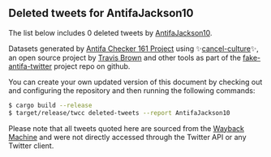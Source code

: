 ## Deleted tweets for AntifaJackson10

The list below includes 0 deleted tweets by
[AntifaJackson10](https://twitter.com/AntifaJackson10).



Datasets generated by [Antifa Checker 161 Project](https://twitter.com/antifacheck161) using ✨[cancel-culture](https://github.com/travisbrown/cancel-culture)✨, an open source project by 
[Travis Brown](https://twitter.com/travisbrown) and other tools as part of the 
[fake-antifa-twitter](https://github.com/antifacheck161/fake-antifa-twitter) project repo on github.

You can create your own updated version of this document by checking out and configuring the
repository and then running the following commands:

```bash
$ cargo build --release
$ target/release/twcc deleted-tweets --report AntifaJackson10
```

Please note that all tweets quoted here are sourced from the
[Wayback Machine](https://web.archive.org) and were not directly accessed through the Twitter API or
any Twitter client.

